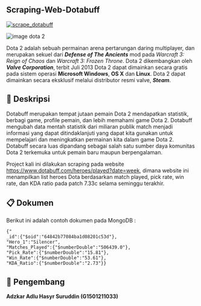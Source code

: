 ## Scraping-Web-Dotabuff
[![scrape_dotabuff](https://github.com/adzkaradlu/Scraping-Web-Dotabuff/actions/workflows/main.yml/badge.svg)](https://github.com/adzkaradlu/Scraping-Web-Dotabuff/actions/workflows/main.yml)

![image dota 2](https://cdn.akamai.steamstatic.com/steam/apps/570/capsule_616x353.jpg?t=1682639497)

Dota 2 adalah sebuah permainan arena pertarungan daring multiplayer, dan merupakan sekuel dari **_Defense of The Ancients_** mod pada _Warcraft 3: Reign of Chaos_ dan _Warcraft 3: Frozen Throne_. Dota 2 dikembangkan oleh **_Valve Corporation_**, terbit Juli 2013 Dota 2 dapat dimainkan secara gratis pada sistem operasi **Microsoft Windows**, **OS X** dan **Linux**. Dota 2 dapat dimainkan secara eksklusif melalui distributor resmi valve, **_Steam_**. 

## :blue_book: **Deskripsi**
Dotabuff merupakan tempat jutaan pemain Dota 2 mendapatkan statistik, berbagi game, profile pemain, dan lebih memahami game Dota 2. Dotabuff mengubah data mentah statistik dari miliaran publik match menjadi informasi yang dapat ditindaklanjuti yang dapat kita gunakan untuk mempelajari dan meningkatkan permainan kita dalam game Dota 2. Dotabuff secara luas dipandang sebagai salah satu sumber daya komunitas Dota 2 terkemuka untuk pemain baru maupun berpengalaman.

Project kali ini dilakukan scraping pada website https://www.dotabuff.com/heroes/played?date=week, dimana website ini menampilkan list heroes Dota berdasarkan match played, pick rate, win rate, dan KDA ratio  pada patch 7.33c selama seminggu terakhir. 

## :clipboard: **Dokumen**
Berikut ini adalah contoh dokumen pada MongoDB :

```
{"
_id":{"$oid":"64842b77084ba1d08201c53d"},
"Hero_1":"Silencer",
"Matches_Played":{"$numberDouble":"506439.0"},
"Pick_Rate":{"$numberDouble":"15.81"},
"Win_Rate":{"$numberDouble":"53.61"},
"KDA_Ratio":{"$numberDouble":"2.73"}}
```

## :walking: **Pengembang**
**Adzkar Adlu Hasyr Suruddin (G1501211033)**
